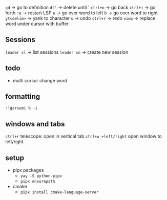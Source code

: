 `gd`        -> go to definition
`dt'`       -> delete until '
`ctrl+o`    -> go back
`ctrl+i`    -> go forth
`:e`        -> restart LSP
`e`         -> go over word to left
`b`         -> go over word to right
`yt<delim>` -> yank to character
`u`         -> undo
`ctrl+r`    -> redo
`viwp`      -> replace word under cursor with buffer

## Sessions
`leader sl`     -> list sessions
`leader sn`     -> create new session

## todo
- multi cursor change word

## formatting
`:!gersemi % -i`

## windows and tabs
`ctrl+r` telescope: open in vertical tab
`ctrl+w +left/right` open window to left/right

## setup
- pipx packages
    - `yay -S python-pipx`
    - `pipx ensurepath`
- cmake
    - `pipx install cmake-language-server`

